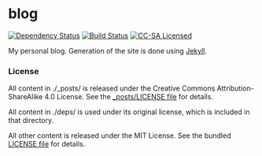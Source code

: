 blog
=========

[![Dependency Status](https://img.shields.io/gemnasium/akerl/blog.svg)](https://gemnasium.com/akerl/blog)
[![Build Status](https://img.shields.io/travis/akerl/blog.svg)](https://travis-ci.org/akerl/blog)
[![CC-SA Licensed](http://img.shields.io/badge/license-CC--BY--SA-green.svg)](http://creativecommons.org/licenses/by-sa/4.0/)

My personal blog. Generation of the site is done using [Jekyll](http://jekyllrb.com/).

### License

All content in ./\_posts/ is released under the Creative Commons Attribution-ShareAlike 4.0 License. See the [\_posts/LICENSE file](_posts/LICENSE) for details.

All content in ./deps/ is used under its original license, which is included in that directory.

All other content is released under the MIT License. See the bundled [LICENSE file](LICENSE) for details.

